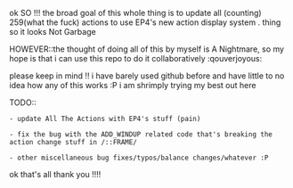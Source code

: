 ok SO !!! the broad goal of this whole thing is to update all (counting) 259(what the fuck) actions to use EP4's new action display system . thing so it looks Not Garbage

HOWEVER::the thought of doing all of this by myself is A Nightmare, so my hope is that i can use this repo to do it collaboratively :qouverjoyous:

please keep in mind !! i have barely used github before and have little to no idea how any of this works :P i am shrimply trying my best out here

TODO::
	
 	- update All The Actions with EP4's stuff (pain)
	
 	- fix the bug with the ADD_WINDUP related code that's breaking the action change stuff in /::FRAME/
 	
  	- other miscellaneous bug fixes/typos/balance changes/whatever :P


ok that's all thank you !!!!
